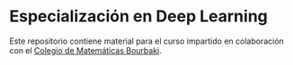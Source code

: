 # Especialización en Deep Learning
Este repositorio contiene material para el curso impartido en colaboración con el [Colegio de Matemáticas Bourbaki](https://www.colegio-bourbaki.com/).
